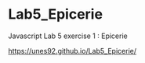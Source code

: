# Lab5_Epicerie
Javascript  Lab 5   exercise 1  : Epicerie


https://unes92.github.io/Lab5_Epicerie/
